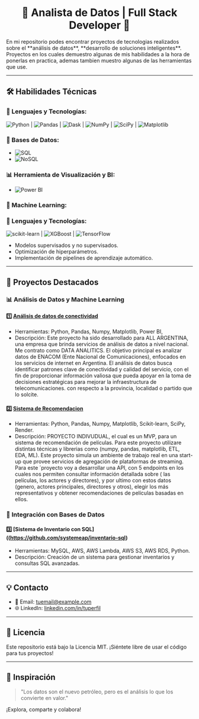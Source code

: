 <!--<img src="https://via.placeholder.com/150" alt="Your Photo" style="border-radius: 50%; width: 150px;">-->
<div align="center">
  <h1>🌟 Analista de Datos | Full Stack Developer 🌟</h1>
</div>
En mi repositorio podes encontrar proyectos de tecnologias realizados sobre el **análisis de datos**, **desarrollo de soluciones inteligentes**. 
Proyectos en los cuales demuestro algunas de mis habilidades a la hora de ponerlas en practica, ademas tambien muestro algunas de las herramientas que use.

---

## 🛠️ **Habilidades Técnicas**
### 🔑 Lenguajes y Tecnologías:
![Python](https://img.shields.io/badge/Python-3776AB?style=for-the-badge&logo=python&logoColor=white) | ![Pandas](https://img.shields.io/badge/Pandas-150458?style=for-the-badge&logo=pandas&logoColor=white) | ![Dask](https://img.shields.io/badge/Dask-150458?style=for-the-badge&logo=dask&logoColor=white) | ![NumPy](https://img.shields.io/badge/NumPy-013243?style=for-the-badge&logo=numpy&logoColor=white) | ![SciPy](https://img.shields.io/badge/SciPy-CAAE6?style=for-the-badge&logo=scipy&logoColor=white) | ![Matplotlib](https://img.shields.io/badge/Matplotlib-0A77B5?style=for-the-badge) 

### 💾 Bases de Datos:
- ![SQL](https://img.shields.io/badge/SQL-4479A1?style=for-the-badge&logo=MySQL&logoColor=white)
- ![NoSQL](https://img.shields.io/badge/NoSQL-15A74B?style=for-the-badge)

### 📊 Herramienta de Visualización y BI:
- ![Power BI](https://img.shields.io/badge/Power--BI-F2C811?style=for-the-badge&logo=power-bi&logoColor=black)

### 🤖 Machine Learning:
### 🔑 Lenguajes y Tecnologías:
![scikit-learn](https://img.shields.io/badge/Scikit--Learn-F7931E?style=for-the-badge&logo=scikit-learn&logoColor=white) | ![XGBoost](https://img.shields.io/badge/XGBoost-F7931E?style=for-the-badge&logo=XGBoost&logoColor=white) | ![TensorFlow](https://img.shields.io/badge/TensorFlow-F7931E?style=for-the-badge&logo=TensorFlow&logoColor=white)
- Modelos supervisados y no supervisados.
- Optimización de hiperparámetros.
- Implementación de pipelines de aprendizaje automático.

---

## 🧰 **Proyectos Destacados**
### 📊 **Análisis de Datos y Machine Learning**
#### 1️⃣ [Análisis de datos de conectividad](https://github.com/systemeap/Analysis-All-Argentine)
- Herramientas: Python, Pandas, Numpy, Matplotlib, Power BI, 
- Descripción: Este proyecto ha sido desarrollado para ALL ARGENTINA, una empresa que brinda servicios de análisis de datos a nivel nacional. Me contrato como DATA ANALITICS. El objetivo principal es analizar datos de ENACOM (Ente Nacional de Comunicaciones), enfocados en los servicios de internet en Argentina. El análisis de datos busca identificar patrones clave de conectividad y calidad del servicio, con el fin de proporcionar información valiosa que pueda apoyar en la toma de decisiones estratégicas para mejorar la infraestructura de telecomunicaciones. con respecto a la provincia, localidad o partido que lo solcite.

#### 2️⃣ [Sistema de Recomendacion](https://github.com/systemeap/Movie-Recomendation-System)
- Herramientas: Python, Pandas, Numpy, Matplotlib, Scikit-learn, SciPy, Render.
- Descripción: PROYECTO INDIVUDUAL, el cual es un MVP, para un sistema de recomendación de películas. Para este proyecto utilizare distintas técnicas y librerias como (numpy, pandas, matplotlib, ETL, EDA, ML). Este proyecto simula un ambiente de trabajo real en una start-up que provee servicios de agregación de plataformas de streaming. Para este ´proyecto voy a desarrollar una API, con 5 endpoints en los cuales nos permiten consultar información detallada sobre ( las películas, los actores y directores), y por ultimo con estos datos (genero, actores principales, directores y otros), elegir los más representativos y obtener recomendaciones de películas basadas en ellos.

### 🔗 **Integración con Bases de Datos**
#### 3️⃣ [Sistema de Inventario con SQL]((https://github.com/systemeap/inventario-sql)
- Herramientas: MySQL, AWS, AWS Lambda, AWS S3, AWS RDS, Python.
- Descripción: Creación de un sistema para gestionar inventarios y consultas SQL avanzadas.

---

## 💡 **Contacto**
- 📧 Email: [tuemail@example.com](mailto:systemeap@gmail.com)
- 🌐 LinkedIn: [linkedin.com/in/tuperfil](https://www.linkedin.com/in/esteban-ariel-parr%C3%B3n)

---

## 📝 **Licencia**
Este repositorio está bajo la Licencia MIT. ¡Siéntete libre de usar el código para tus proyectos!

---
## 🎨 **Inspiración**
> "Los datos son el nuevo petróleo, pero es el análisis lo que los convierte en valor."

¡Explora, comparte y colabora!
